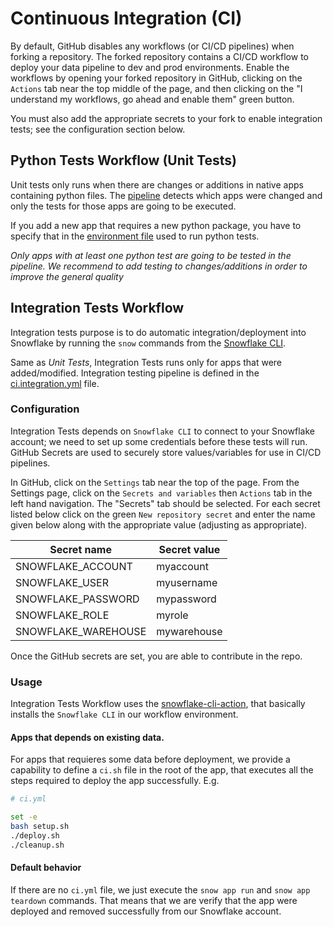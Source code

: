 # Continuous Integration (CI)

By default, GitHub disables any workflows (or CI/CD pipelines) when forking a repository. The forked repository contains a CI/CD workflow to deploy your data pipeline to dev and prod environments. Enable the workflows by opening your forked repository in GitHub, clicking on the `Actions` tab near the top middle of the page, and then clicking on the "I understand my workflows, go ahead and enable them" green button.

You must also add the appropriate secrets to your fork to enable integration tests; see the configuration section below.
## Python Tests Workflow (Unit Tests)

Unit tests only runs when there are changes or additions in native apps containing python files. The [pipeline](./.github/workflows/ci.yml) detects which apps were changed and only the tests for those apps are going to be executed.

If you add a new app that requires a new python package, you have to specify that in the [environment file](./shared_python_ci_env.yml) used to run python tests.

*Only apps with at least one python test are going to be tested in the pipeline. We recommend to add testing to changes/additions in order to improve the general quality*

## Integration Tests Workflow

Integration tests purpose is to do automatic integration/deployment into Snowflake by running the `snow` commands from the [Snowflake CLI](https://docs.snowflake.com/developer-guide/snowflake-cli-v2/index).

Same as *Unit Tests*, Integration Tests runs only for apps that were added/modified. Integration testing pipeline is defined in the [ci.integration.yml](./.github/workflows/ci-integration.yml) file.

### Configuration

Integration Tests depends on `Snowflake CLI` to connect to your Snowflake account; we need to set up some credentials before these tests will run. GitHub Secrets are used to securely store values/variables for use in CI/CD pipelines.

In GitHub, click on the `Settings` tab near the top of the page. From the Settings page, click on the `Secrets and variables` then `Actions` tab in the left hand navigation. The "Secrets" tab should be selected. For each secret listed below click on the green `New repository secret` and enter the name given below along with the appropriate value (adjusting as appropriate).

| Secret name | Secret value |
| --- | --- |
| SNOWFLAKE_ACCOUNT | myaccount |
| SNOWFLAKE_USER | myusername |
| SNOWFLAKE_PASSWORD | mypassword |
| SNOWFLAKE_ROLE | myrole |
| SNOWFLAKE_WAREHOUSE | mywarehouse |

Once the GitHub secrets are set, you are able to contribute in the repo.

### Usage

Integration Tests Workflow uses the [snowflake-cli-action](https://github.com/Snowflake-Labs/snowflake-cli-action), that basically installs the `Snowflake CLI` in our workflow environment.

#### Apps that depends on existing data.

For apps that requieres some data before deployment, we provide a capability to define a `ci.sh` file in the root of the app, that executes all the steps required to deploy the app successfully. E.g.

```bash
# ci.yml

set -e
bash setup.sh
./deploy.sh
./cleanup.sh
```

#### Default behavior

If there are no `ci.yml` file, we just execute the `snow app run` and `snow app teardown` commands. That means that we are verify that the app were deployed and removed successfully from our Snowflake account.
